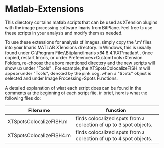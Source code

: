 # Matlab-Extensions

This directory contains matlab scripts that can be used as XTension plugins with the image processing software Imaris from BitPlane. Feel free to use these scripts in your analysis and modify them as needed.

To use these extensions for analysis of images, simply copy the '.m' files into your Imaris MATLAB XTensions directory. In Windows, this is usually found under C:\Program Files\Bitplane\Imaris x64 8.4.1\XT\matlab\ . Once copied, restart Imaris, or under Preferences>CustomTools>Xtension Folders, re-choose the above mentioned directory and the new scripts will show up under "Tools" . For example, the XTSpotsColocalizeFISH.m will appear under "Tools", denoted by the pink cog, when a "Spots" object is selected and under Image Processing>Spots Functions.

A detailed explanation of what each script does can be found in the comments at the beginning of each script file. In brief, here is what the following files do:

Filename | function
---------|---------
XTSpotsColocalizeFISH.m | finds colocalized spots from a collection of up to 3 spot objects.
XTSpotsColocalizeFISH4.m | finds colocalized spots from a collection of up to 4 spot objects.

